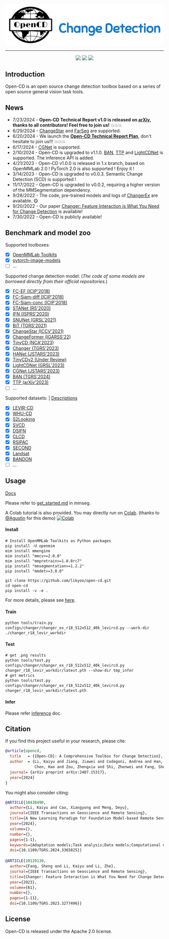 <div align="center">
  <img src="resources/opencd-logo.png" width="600"/>
</div>

------

<div align="center">
<a href="https://arxiv.org/abs/2407.15317"><img src="https://hits.seeyoufarm.com/api/count/incr/badge.svg?url=https%3A%2F%2Farxiv.org%2Fabs%2F2407.15317&count_bg=%23FF0000&title_bg=%23555555&icon=arxiv.svg&icon=&icon_color=%23E7E7E7&title=Technical+Report&edge_flat=false"/></a>
<a href="https://github.com/likyoo/open-cd"><img src="https://hits.seeyoufarm.com/api/count/incr/badge.svg?url=https%3A%2F%2Fgithub.com%2Flikyoo%2Fopen-cdA&count_bg=%2379C83D&title_bg=%23555555&icon=github.svg&icon_color=%23E7E7E7&title=Github&edge_flat=false"/></a>
<a href="https://huggingface.co/likyoo/Open-CD_Model_Zoo"><img src="https://hits.seeyoufarm.com/api/count/incr/badge.svg?url=https%3A%2F%2Fhuggingface.co%2Flikyoo%2FOpen-CD_Model_Zoo&count_bg=%23684BD3&title_bg=%23555555&icon=&icon_color=%23E7E7E7&title=%F0%9F%A4%97%20Hugging%20Face&edge_flat=false"/></a>
</div>

## Introduction
Open-CD is an open source change detection toolbox based on a series of open source general vision task tools.


## News
- 7/23/2024 - **Open-CD Technical Report v1.0 is released on [arXiv](https://arxiv.org/abs/2407.15317), thanks to all contributors! Feel free to join us!** 💥💥💥
- 6/29/2024 - [ChangeStar](https://github.com/Z-Zheng/ChangeStar) and [FarSeg](https://github.com/Z-Zheng/FarSeg) are supported.
- 6/20/2024 - We launch the **[Open-CD Technical Report Plan](https://github.com/likyoo/open-cd/tree/main/projects/open-cd_technical_report)**, don't hesitate to join us!!! 💥💥💥
- 6/17/2024 - [CGNet](https://github.com/ChengxiHAN/CGNet-CD) is supported.
- 2/10/2024 - Open-CD is upgraded to v1.1.0. [BAN](https://github.com/likyoo/BAN), [TTP](https://github.com/KyanChen/TTP) and [LightCDNet](https://github.com/NightSongs/LightCDNet) is supported. The inference API is added.
- 4/21/2023 - Open-CD v1.0.0 is released in 1.x branch, based on OpenMMLab 2.0 ! PyTorch 2.0 is also supported ! Enjoy it !
- 3/14/2023 - Open-CD is upgraded to v0.0.3. Semantic Change Detection (SCD) is supported !
- 11/17/2022 - Open-CD is upgraded to v0.0.2, requiring a higher version of the MMSegmentation dependency.
- 9/28/2022 - The code, pre-trained models and logs of [ChangerEx](https://github.com/likyoo/open-cd/tree/main/configs/changer) are available. :yum:
- 9/20/2022 - Our paper [Changer: Feature Interaction is What You Need for Change Detection](https://arxiv.org/abs/2209.08290) is available!
- 7/30/2022 - Open-CD is publicly available!

## Benchmark and model zoo

Supported toolboxes:

- [x] [OpenMMLab Toolkits](https://github.com/open-mmlab)
- [x] [pytorch-image-models](https://github.com/rwightman/pytorch-image-models)
- [ ] ...

Supported change detection model:
(_The code of some models are borrowed directly from their official repositories._)

- [x] [FC-EF (ICIP'2018)](configs/fcsn)
- [x] [FC-Siam-diff (ICIP'2018)](configs/fcsn)
- [x] [FC-Siam-conc (ICIP'2018)](configs/fcsn)
- [x] [STANet (RS'2020)](configs/stanet)
- [x] [IFN (ISPRS'2020)](configs/ifn)
- [x] [SNUNet (GRSL'2021)](configs/snunet)
- [x] [BiT (TGRS'2021)](configs/bit)
- [x] [ChangeStar (ICCV'2021)](configs/changestar)
- [x] [ChangeFormer (IGARSS'22)](configs/changeformer)
- [x] [TinyCD (NCA'2023)](configs/tinycd)
- [x] [Changer (TGRS'2023)](configs/changer)
- [x] [HANet (JSTARS'2023)](configs/hanet)
- [x] [TinyCDv2 (Under Review)](configs/tinycd_v2)
- [x] [LightCDNet (GRSL'2023)](configs/lightcdnet)
- [x] [CGNet (JSTARS'2023)](configs/cgnet)
- [x] [BAN (TGRS'2024)](configs/ban)
- [x] [TTP (arXiv'2023)](configs/ttp)
- [ ] ...

Supported datasets: | [Descriptions](https://github.com/wenhwu/awesome-remote-sensing-change-detection)
- [x] [LEVIR-CD](https://justchenhao.github.io/LEVIR/)
- [x] [WHU-CD](https://study.rsgis.whu.edu.cn/pages/download/building_dataset.html)
- [x] [S2Looking](https://github.com/S2Looking/Dataset)
- [x] [SVCD](https://drive.google.com/file/d/1GX656JqqOyBi_Ef0w65kDGVto-nHrNs9/edit)
- [x] [DSIFN](https://github.com/GeoZcx/A-deeply-supervised-image-fusion-network-for-change-detection-in-remote-sensing-images/tree/master/dataset)
- [x] [CLCD](https://github.com/liumency/CropLand-CD)
- [x] [RSIPAC](https://engine.piesat.cn/ai/autolearning/index.html#/dataset/detail?key=8f6c7645-e60f-42ce-9af3-2c66e95cfa27)
- [x] [SECOND](http://www.captain-whu.com/PROJECT/)
- [x] [Landsat](https://figshare.com/articles/figure/Landsat-SCD_dataset_zip/19946135/1)
- [x] [BANDON](https://github.com/fitzpchao/BANDON)
- [ ] ...

## Usage

[Docs](https://github.com/open-mmlab/mmsegmentation/tree/master/docs)

Please refer to [get_started.md](https://github.com/open-mmlab/mmsegmentation/blob/master/docs/en/get_started.md#installation) in mmseg.

A Colab tutorial is also provided. You may directly run on [Colab](https://colab.research.google.com/drive/1puZY5R8fwlL6um6pHbgbM1NTYZUXdK2J?usp=sharing). (thanks to [@Agustin](https://github.com/AgustinNormand) for this demo) [![Colab](https://colab.research.google.com/assets/colab-badge.svg)](https://colab.research.google.com/drive/1puZY5R8fwlL6um6pHbgbM1NTYZUXdK2J?usp=sharing)

#### Install

```
# Install OpenMMLab Toolkits as Python packages
pip install -U openmim
mim install mmengine
mim install "mmcv>=2.0.0"
mim install "mmpretrain>=1.0.0rc7"
pip install "mmsegmentation>=1.2.2"
pip install "mmdet>=3.0.0"
```
```
git clone https://github.com/likyoo/open-cd.git
cd open-cd
pip install -v -e .
```
For more details, please see [here](https://github.com/likyoo/open-cd/blob/main/docs/install.md).

#### Train
```
python tools/train.py configs/changer/changer_ex_r18_512x512_40k_levircd.py --work-dir ./changer_r18_levir_workdir
```

#### Test
```
# get .png results
python tools/test.py configs/changer/changer_ex_r18_512x512_40k_levircd.py changer_r18_levir_workdir/latest.pth --show-dir tmp_infer
# get metrics
python tools/test.py configs/changer/changer_ex_r18_512x512_40k_levircd.py changer_r18_levir_workdir/latest.pth
```

#### Infer
Please refer [inference](https://github.com/likyoo/open-cd/blob/main/docs/inference.md) doc.


## Citation

If you find this project useful in your research, please cite:

```bibtex
@article{opencd,
  title   = {{Open-CD}: A Comprehensive Toolbox for Change Detection},
  author  = {Li, Kaiyu and Jiang, Jiawei and Codegoni, Andrea and Han, Chengxi and Deng, Yupeng and Chen, Keyan and Zheng, Zhuo and
             Chen, Hao and Zou, Zhengxia and Shi, Zhenwei and Fang, Sheng and Meng, Deyu and Wang, Zhi and Cao, Xiangyong},
  journal= {arXiv preprint arXiv:2407.15317},
  year={2024}
}
```
You might also consider citing:

```bibtex
@ARTICLE{10438490,
  author={Li, Kaiyu and Cao, Xiangyong and Meng, Deyu},
  journal={IEEE Transactions on Geoscience and Remote Sensing}, 
  title={A New Learning Paradigm for Foundation Model-based Remote Sensing Change Detection}, 
  year={2024},
  volume={},
  number={},
  pages={1-1},
  keywords={Adaptation models;Task analysis;Data models;Computational modeling;Feature extraction;Transformers;Tuning;Change detection;foundation model;visual tuning;remote sensing image processing;deep learning},
  doi={10.1109/TGRS.2024.3365825}}

@ARTICLE{10129139,
  author={Fang, Sheng and Li, Kaiyu and Li, Zhe},
  journal={IEEE Transactions on Geoscience and Remote Sensing}, 
  title={Changer: Feature Interaction is What You Need for Change Detection}, 
  year={2023},
  volume={61},
  number={},
  pages={1-11},
  doi={10.1109/TGRS.2023.3277496}}
```

## License

Open-CD is released under the Apache 2.0 license.
